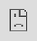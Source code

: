 ```yaml
---

---
```


# Daniel Schmachtenberger: Steering Civilization Away from Self-Destruction \| Lex Fridman Podcast \# 191

<iframe src="https://www.youtube.com/embed/hGRNUw559SE" style="position: absolute; width: 100%; height: 100%; top: 0; left: 0;" frameborder="0" allow="autoplay; encrypted-media" allowfullscreen>
</iframe>


### 0:00:00 to 1:00:00

 

### 1:00:00 to 2:00:00

 

### 2:00:00 to 3:00:00

 

### 3:00:00 to 4:00:00

 

### 4:00:00 to End

 
